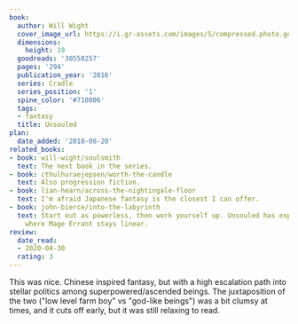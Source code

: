 ```yaml
---
book:
  author: Will Wight
  cover_image_url: https://i.gr-assets.com/images/S/compressed.photo.goodreads.com/books/1465881128l/30558257._SY475_.jpg
  dimensions:
    height: 19
  goodreads: '30558257'
  pages: '294'
  publication_year: '2016'
  series: Cradle
  series_position: '1'
  spine_color: '#710806'
  tags:
  - fantasy
  title: Unsouled
plan:
  date_added: '2018-08-20'
related_books:
- book: will-wight/soulsmith
  text: The next book in the series.
- book: cthulhuraejepsen/worth-the-candle
  text: Also progression fiction.
- book: lian-hearn/across-the-nightingale-floor
  text: I'm afraid Japanese fantasy is the closest I can offer.
- book: john-bierce/into-the-labyrinth
  text: Start out as powerless, then work yourself up. Unsouled has exponential growth
    where Mage Errant stays linear.
review:
  date_read:
  - 2020-04-30
  rating: 3
---
```


This was nice. Chinese inspired fantasy, but with a high escalation path into stellar politics among
superpowered/ascended beings. The juxtaposition of the two ("low level farm boy" vs "god-like beings") was a bit clumsy
at times, and it cuts off early, but it was still relaxing to read.
